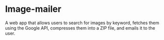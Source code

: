 # Image-mailer
A web app that allows users to search for images by keyword, fetches them using the Google API, compresses them into a ZIP file, and emails it to the user.
